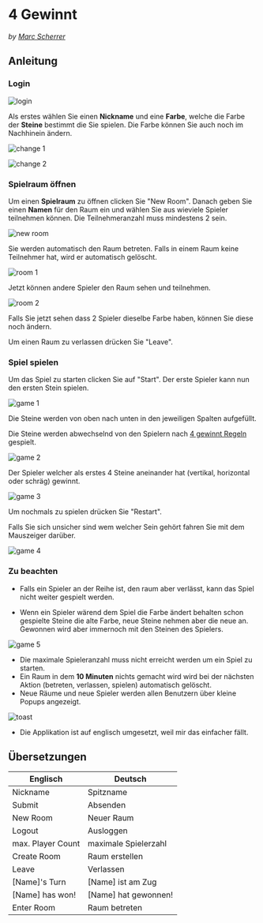 # 4 Gewinnt

_by [Marc Scherrer](mailto:marc.scherrer@hsr.ch)_

## Anleitung

### Login

![login](./instruction_photos/login.png)

Als erstes wählen Sie einen **Nickname** und eine **Farbe**, welche die Farbe der **Steine** bestimmt die Sie spielen. Die Farbe können Sie auch noch im Nachhinein ändern.

![change 1](./instruction_photos/color_change_1.PNG)

![change 2](./instruction_photos/color_change_2.PNG)

### Spielraum öffnen

Um einen **Spielraum** zu öffnen clicken Sie "New Room". Danach geben Sie einen **Namen** für den Raum ein und wählen Sie aus wieviele Spieler teilnehmen können. Die Teilnehmeranzahl muss mindestens 2 sein.

![new room](./instruction_photos/new_room.PNG)

Sie werden automatisch den Raum betreten. Falls in einem Raum keine Teilnehmer hat, wird er automatisch gelöscht. 

![room 1](./instruction_photos/room_1.PNG)

Jetzt können andere Spieler den Raum sehen und teilnehmen.

![room 2](./instruction_photos/room_2.PNG)

Falls Sie jetzt sehen dass 2 Spieler dieselbe Farbe haben, können Sie diese noch ändern.

Um einen Raum zu verlassen drücken Sie "Leave".

### Spiel spielen

Um das Spiel zu starten clicken Sie auf "Start". Der erste Spieler kann nun den ersten Stein spielen.

![game 1](./instruction_photos/game_1.PNG)

Die Steine werden von oben nach unten in den jeweiligen Spalten aufgefüllt.

Die Steine werden abwechselnd von den Spielern nach [4 gewinnt Regeln](https://de.wikipedia.org/wiki/Vier_gewinnt#Regeln) gespielt.

![game 2](./instruction_photos/game_2.PNG)

Der Spieler welcher als erstes 4 Steine aneinander hat (vertikal, horizontal oder schräg) gewinnt.

![game 3](./instruction_photos/game_3.PNG)

Um nochmals zu spielen drücken Sie "Restart".

Falls Sie sich unsicher sind wem welcher Sein gehört fahren Sie mit dem Mauszeiger darüber.

![game 4](./instruction_photos/game_4.PNG)

### Zu beachten

* Falls ein Spieler an der Reihe ist, den raum aber verlässt, kann das Spiel nicht weiter gespielt werden.

* Wenn ein Spieler wärend dem Spiel die Farbe ändert behalten schon gespielte Steine die alte Farbe, neue Steine nehmen aber die neue an. Gewonnen wird aber immernoch mit den Steinen des Spielers.

![game 5](./instruction_photos/game_5.PNG)

* Die maximale Spieleranzahl muss nicht erreicht werden um ein Spiel zu starten.
* Ein Raum in dem **10 Minuten** nichts gemacht wird wird bei der nächsten Aktion (betreten, verlassen, spielen) automatisch gelöscht.
* Neue Räume und neue Spieler werden allen Benutzern über kleine Popups angezeigt.

![toast](./instruction_photos/toasts.PNG)

* Die Applikation ist auf englisch umgesetzt, weil mir das einfacher fällt.

## Übersetzungen

| Englisch          | Deutsch              |
| ----------------- | -------------------- |
| Nickname          | Spitzname            |
| Submit            | Absenden             |
| New Room          | Neuer Raum           |
| Logout            | Ausloggen            |
| max. Player Count | maximale Spielerzahl |
| Create Room       | Raum erstellen       |
| Leave             | Verlassen            |
| [Name]'s Turn     | [Name] ist am Zug    |
| [Name] has won!   | [Name] hat gewonnen! |
| Enter Room        | Raum betreten        |


